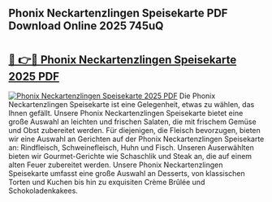 ## Phonix Neckartenzlingen Speisekarte PDF Download Online 2025 745uQ

# <h2><a href="http://gc72fy2.nevu.top/?p=Phonix+Neckartenzlingen+Speisekarte">🔗 👉🔴 Phonix Neckartenzlingen Speisekarte 2025 PDF</a></h2>

[![Phonix Neckartenzlingen Speisekarte 2025 PDF](https://i.imgur.com/dBaPXMq.png)](http://gc72fy2.nevu.top/?p=Phonix+Neckartenzlingen+Speisekarte)
Die Phonix Neckartenzlingen Speisekarte ist eine Gelegenheit, etwas zu wählen, das Ihnen gefällt. Unsere Phonix Neckartenzlingen Speisekarte bietet eine große Auswahl an leichten und frischen Salaten, die mit frischem Gemüse und Obst zubereitet werden. Für diejenigen, die Fleisch bevorzugen, bieten wir eine Auswahl an Gerichten auf der Phonix Neckartenzlingen Speisekarte an: Rindfleisch, Schweinefleisch, Huhn und Fisch. Unseren Auserwählten bieten wir Gourmet-Gerichte wie Schaschlik und Steak an, die auf einem alten Feuer zubereitet werden. Unsere Phonix Neckartenzlingen Speisekarte umfasst eine große Auswahl an Desserts, von klassischen Torten und Kuchen bis hin zu exquisiten Crème Brûlée und Schokoladenkakees.
